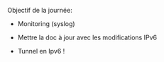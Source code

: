 Objectif de la journée:

- Monitoring (syslog) 

- Mettre la doc à jour avec les modifications IPv6

- Tunnel en Ipv6 !

